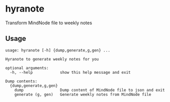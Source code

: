 # hyranote

Transform MindNode file to weekly notes

## Usage

```
usage: hyranote [-h] {dump,generate,g,gen} ...

Hyranote to generate weekly notes for you

optional arguments:
  -h, --help            show this help message and exit

Dump contents:
  {dump,generate,g,gen}
    dump                Dump content of MindNode file to json and exit
    generate (g, gen)   Generate weekly notes from MindNode file
```
